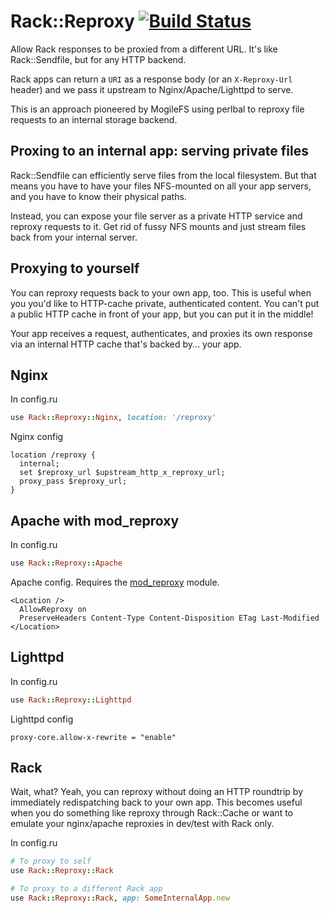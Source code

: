 Rack::Reproxy [![Build Status](https://secure.travis-ci.org/jeremy/rack-reproxy.png)](http://travis-ci.org/jeremy/rack-reproxy)
=============

Allow Rack responses to be proxied from a different URL. It's like
Rack::Sendfile, but for any HTTP backend.

Rack apps can return a `URI` as a response body (or an `X-Reproxy-Url` header)
and we pass it upstream to Nginx/Apache/Lighttpd to serve.

This is an approach pioneered by MogileFS using perlbal to reproxy file
requests to an internal storage backend.


Proxing to an internal app: serving private files
-------------------------------------------------

Rack::Sendfile can efficiently serve files from the local filesystem.
But that means you have to have your files NFS-mounted on all your app
servers, and you have to know their physical paths.

Instead, you can expose your file server as a private HTTP service and
reproxy requests to it. Get rid of fussy NFS mounts and just stream files
back from your internal server.


Proxying to yourself
--------------------

You can reproxy requests back to your own app, too. This is useful when you
you'd like to HTTP-cache private, authenticated content. You can't put a
public HTTP cache in front of your app, but you can put it in the middle!

Your app receives a request, authenticates, and proxies its own response
via an internal HTTP cache that's backed by... your app.

Nginx
-----

In config.ru

```ruby
use Rack::Reproxy::Nginx, location: '/reproxy'
```

Nginx config

    location /reproxy {
      internal;
      set $reproxy_url $upstream_http_x_reproxy_url;
      proxy_pass $reproxy_url;
    }


Apache with mod\_reproxy
------------------------

In config.ru

```ruby
use Rack::Reproxy::Apache
```

Apache config. Requires the [mod_reproxy](https://github.com/jamis/mod_reproxy) module.

    <Location />
      AllowReproxy on
      PreserveHeaders Content-Type Content-Disposition ETag Last-Modified
    </Location>


Lighttpd
--------

In config.ru

```ruby
use Rack::Reproxy::Lighttpd
```

Lighttpd config

    proxy-core.allow-x-rewrite = "enable"


Rack
----

Wait, what? Yeah, you can reproxy without doing an HTTP roundtrip by
immediately redispatching back to your own app. This becomes useful
when you do something like reproxy through Rack::Cache or want to
emulate your nginx/apache reproxies in dev/test with Rack only.

In config.ru

```ruby
# To proxy to self
use Rack::Reproxy::Rack

# To proxy to a different Rack app
use Rack::Reproxy::Rack, app: SomeInternalApp.new
```
